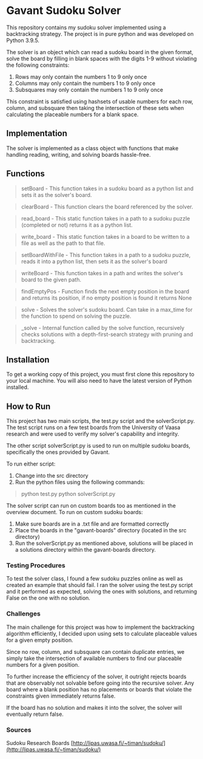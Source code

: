 # Gavant Sudoku Solver
This repository contains my sudoku solver implemented using a backtracking strategy. The project is in pure python and was developed on Python 3.9.5.

The solver is an object which can read a sudoku board in the given format, solve the board by filling in blank spaces with the digits 1-9 without violating the following constraints:
1. Rows may only contain the numbers 1 to 9 only once
2. Columns may only contain the numbers 1 to 9 only once
3. Subsquares may only contain the numbers 1 to 9 only once

This constraint is satisfied using hashsets of usable numbers for each row, column, and subsquare then taking the intersection of these sets when calculating the placeable numbers for a blank space.

## Implementation
The solver is implemented as a class object with functions that make handling reading, writing, and solving boards hassle-free.

## Functions
>setBoard - This function takes in a sudoku board as a python list and sets it as the solver's board.

>clearBoard - This function clears the board referenced by the solver.

>read_board - This static function takes in a path to a sudoku puzzle (completed or not) returns it as a python list.

> write_board - This static function takes in a board to be written to a file as well as the path to that file.

>setBoardWithFile - This function takes in a path to a sudoku puzzle, reads it into a python list, then sets it as the solver's board

>writeBoard - This function takes in a path and writes the solver's board to the given path.

>findEmptyPos - Function finds the next empty position in the board and returns its position, if no empty position is found it returns None

>solve - Solves the solver's sudoku board. Can take in a max_time for the function to spend on solving the puzzle.

>_solve - Internal function called by the solve function, recursively checks solutions with a depth-first-search strategy with pruning and backtracking.

## Installation
To get a working copy of this project, you must first clone this repository to your local machine. You will also need to have the latest version of Python installed.

## How to Run
This project has two main scripts, the test.py script and the solverScript.py. The test script runs on a few test boards from the University of Vaasa research and were used to verify my solver's capability and integrity.

The other script solverScript.py is used to run on multiple sudoku boards, specifically the ones provided by Gavant.

To run either script: 
1. Change into the src directory
2. Run the python files using the following commands:
> python test.py
> python solverScript.py

The solver script can run on custom boards too as mentioned in the overview document. To run on custom sudoku boards:
1. Make sure boards are in a .txt file and are formatted correctly
2. Place the boards in the "gavant-boards" directory (located in the src directory)
3. Run the solverScript.py as mentioned above, solutions will be placed in a solutions directory within the gavant-boards directory.

### Testing Procedures
To test the solver class, I found a few sudoku puzzles online as well as created an example that should fail. I ran the solver using the test.py script and it performed as expected, solving the ones with solutions, and returning False on the one with no solution.

### Challenges
The main challenge for this project was how to implement the backtracking algorithm efficiently, I decided upon using sets to calculate placeable values for a given empty position. 

Since no row, column, and subsquare can contain duplicate entries, we simply take the intersection of available numbers to find our placeable numbers for a given position.

To further increase the efficiency of the solver, it outright rejects boards that are observably not solvable before going into the recursive solver. Any board where a blank position has no placements or boards that violate the constraints given immediately returns false.

If the board has no solution and makes it into the solver, the solver will eventually return false.

### Sources
Sudoku Research Boards [http://lipas.uwasa.fi/~timan/sudoku/](http://lipas.uwasa.fi/~timan/sudoku/)
